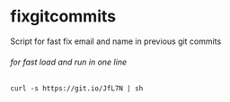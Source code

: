 # fixgitcommits
Script for fast fix email and name in previous git commits

###### for fast load and run in one line

```curl -s https://git.io/JfL7N | sh```

